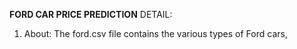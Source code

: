 **FORD CAR PRICE PREDICTION**
DETAIL:
1. About: The ford.csv file contains the various types of Ford cars, 
